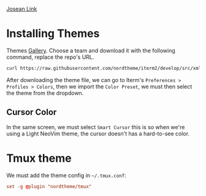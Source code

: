 [Josean Link](https://www.josean.com/posts/terminal-setup)

# Installing Themes

Themes [Gallery](https://iterm2colorschemes.com/). Choose a team and download it with the following command, replace the repo's URL.

```bash
curl https://raw.githubusercontent.com/nordtheme/iterm2/develop/src/xml/Nord.itermcolors --output ~/Downloads/nord.itermcolors
```

After downloading the theme file, we can go to Iterm's `Preferences > Profiles > Colors`, then we import the `Color Preset`, we must then select the theme from the dropdown.

## Cursor Color
In the same screen, we must select `Smart Cursor` this is so when we're using a Light NeoVim theme, the cursor doesn't has a hard-to-see color.

# Tmux theme

We must add the theme config in `~/.tmux.conf`:

```conf
set -g @plugin "nordtheme/tmux"
```